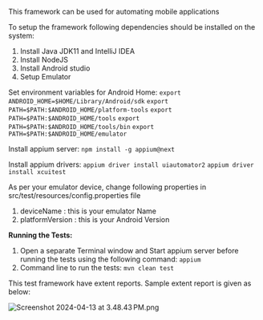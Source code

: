 This framework can be used for automating mobile applications

To setup the framework following dependencies should be installed on the system:
1. Install Java JDK11 and IntelliJ IDEA 
2. Install NodeJS 
3. Install Android studio 
4. Setup Emulator

Set environment variables for Android Home:
`export ANDROID_HOME=$HOME/Library/Android/sdk`
`export PATH=$PATH:$ANDROID_HOME/platform-tools`
`export PATH=$PATH:$ANDROID_HOME/tools`
`export PATH=$PATH:$ANDROID_HOME/tools/bin`
`export PATH=$PATH:$ANDROID_HOME/emulator`

Install appium server:
`npm install -g appium@next`

Install appium drivers:
`appium driver install uiautomator2`
`appium driver install xcuitest`

As per your emulator device, change following properties in src/test/resources/config.properties file
1. deviceName : this is your emulator Name
2. platformVersion : this is your Android Version

**Running the Tests:**
1. Open a separate Terminal window and Start appium server before running the tests using the following command:
`appium`
2. Command line to run the tests:
`mvn clean test`


This test framework have extent reports. Sample extent report is given as below:

![Screenshot 2024-04-13 at 3.48.43 PM.png](..%2F..%2F..%2FDesktop%2FScreenshot%202024-04-13%20at%203.48.43%E2%80%AFPM.png)
